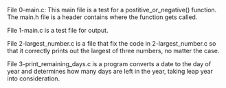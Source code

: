 File 0-main.c: This main file is a test for a
 postitive_or_negative() function. The main.h file is a header
 contains where the function gets called.

File 1-main.c is a test file for output.

File 2-largest_number.c is a file that fix the code
 in 2-largest_number.c so that it correctly prints out
 the largest of three numbers, no matter the case.

File 3-print_remaining_days.c is a program converts a date
 to the day of year and determines how many days are left
 in the year, taking leap year into consideration.
